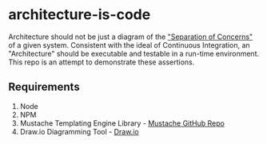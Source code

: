 # architecture-is-code

Architecture should not be just a diagram of the ["Separation of Concerns"](https://en.wikipedia.org/wiki/Separation_of_concerns) of a given system. Consistent with the ideal of Continuous Integration, an "Architecture" should be executable and testable in a run-time environment.  This repo is an attempt to demonstrate these assertions.  

## Requirements

1. Node
2. NPM
3. Mustache Templating Engine Library -  [Mustache GitHub Repo](https://github.com/janl/mustache.js)
4. Draw.io Diagramming Tool - [Draw.io](https://www.draw.io/)
